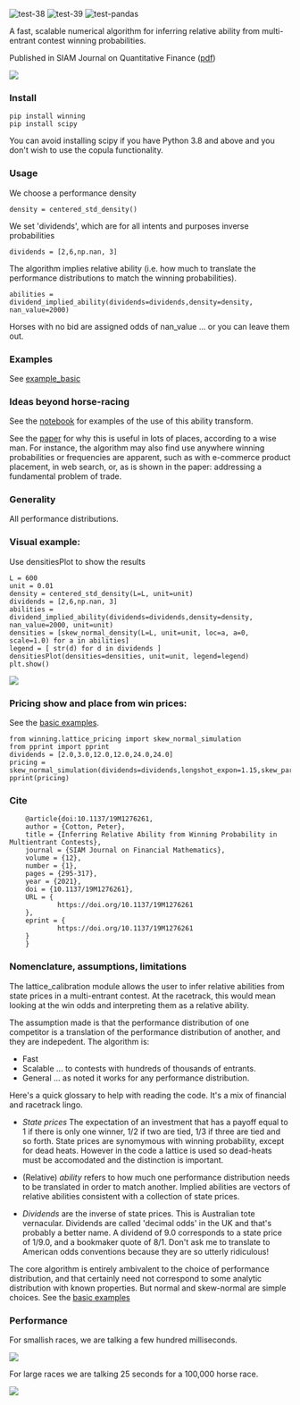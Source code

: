 ![test-38](https://github.com/microprediction/winning/workflows/test-38/badge.svg)
![test-39](https://github.com/microprediction/winning/workflows/test-39/badge.svg)
![test-pandas](https://github.com/microprediction/winning/workflows/test-pandas/badge.svg)

A fast, scalable numerical algorithm for inferring relative ability from multi-entrant contest winning probabilities. 

Published in SIAM Journal on Quantitative Finance ([pdf](https://github.com/microprediction/winning/blob/main/docs/Horse_Race_Problem__SIAM_updated.pdf))
 
![](https://i.imgur.com/83iFzel.png) 


### Install

    pip install winning
    pip install scipy

You can avoid installing scipy if you have Python 3.8 and above and you don't wish to use the copula functionality.

### Usage

We choose a performance density

    density = centered_std_density()

We set 'dividends', which are for all intents and purposes inverse probabilities

    dividends = [2,6,np.nan, 3]

The algorithm implies relative ability (i.e. how much to translate the performance distributions to match the winning probabilities). 

    abilities = dividend_implied_ability(dividends=dividends,density=density, nan_value=2000)

Horses with no bid are assigned odds of nan_value ... or you can leave them out. 

### Examples

See [example_basic](https://github.com/microprediction/winning/tree/main/examples_basic)

### Ideas beyond horse-racing

See the [notebook](https://github.com/microprediction/winning/blob/main/Ability_Transforms_Updated.ipynb) for examples of the use of this ability transform. 

See the [paper](https://github.com/microprediction/winning/blob/main/docs/Horse_Race_Problem__SIAM_.pdf) for why this is useful in lots of places, according to a wise man. For instance, the algorithm may also find use anywhere winning probabilities or frequencies are apparent, such as with e-commerce product placement, in web search, or, as is shown in the paper: addressing a fundamental problem of trade. 


### Generality

All performance distributions. 

### Visual example:  

Use densitiesPlot to show the results

    L = 600
    unit = 0.01
    density = centered_std_density(L=L, unit=unit)
    dividends = [2,6,np.nan, 3]
    abilities = dividend_implied_ability(dividends=dividends,density=density, nan_value=2000, unit=unit)
    densities = [skew_normal_density(L=L, unit=unit, loc=a, a=0, scale=1.0) for a in abilities]
    legend = [ str(d) for d in dividends ]
    densitiesPlot(densities=densities, unit=unit, legend=legend)
    plt.show()

![](https://i.imgur.com/tYsrAWY.png)

### Pricing show and place from win prices:

See the [basic examples](https://github.com/microprediction/winning/tree/main/examples_basic). 

    from winning.lattice_pricing import skew_normal_simulation
    from pprint import pprint
    dividends = [2.0,3.0,12.0,12.0,24.0,24.0]
    pricing = skew_normal_simulation(dividends=dividends,longshot_expon=1.15,skew_parameter=1.0,nSamples=1000)
    pprint(pricing)


### Cite

    
        @article{doi:10.1137/19M1276261,
        author = {Cotton, Peter},
        title = {Inferring Relative Ability from Winning Probability in Multientrant Contests},
        journal = {SIAM Journal on Financial Mathematics},
        volume = {12},
        number = {1},
        pages = {295-317},
        year = {2021},
        doi = {10.1137/19M1276261},
        URL = { 
                https://doi.org/10.1137/19M1276261
        },
        eprint = { 
                https://doi.org/10.1137/19M1276261
        }
        }

### Nomenclature, assumptions, limitations

The lattice_calibration module allows the user to infer relative abilities from state prices in a multi-entrant contest. 
At the racetrack, this would mean looking at the win odds and interpreting them as a relative ability. 

The assumption made is that the performance distribution of one competitor is a translation of the performance distribution of another, and they are indepedent. The algorithm is:

- Fast 
- Scalable ... to contests with hundreds of thousands of entrants.
- General ... as noted it works for any performance distribution. 

Here's a quick glossary to help with reading the code. It's a mix of financial and racetrack lingo. 

- *State prices* The expectation of an investment that has a payoff equal to 1 if there is only one winner, 1/2 if two are tied, 1/3 if three are tied and so forth. State prices are synomymous with winning probability, except for dead heats. However in the code a lattice is used so dead-heats must be accomodated and the distinction is important. 

- (Relative) *ability* refers to how much one performance distribution needs to be 
translated in order to match another. Implied abilities are vectors of relative abilities consistent with a collection of state prices.

- *Dividends* are the inverse of state prices. This is Australian tote vernacular. Dividends are called 'decimal odds' in the UK and that's probably a better name. A dividend of 9.0 corresponds to a state price of 1/9.0, and a bookmaker quote of 8/1. Don't ask me to translate to American odds conventions because they are so utterly ridiculous!      

The core algorithm is entirely ambivalent to the choice of performance distribution, and that certainly need not correspond to some analytic distribution with known properties. But normal and skew-normal are simple choices. See the [basic examples](https://github.com/microprediction/winning/tree/main/examples_basic) 

### Performance 

For smallish races, we are talking a few hundred milliseconds. 

![](https://github.com/microprediction/winning/blob/main/docs/inversion_time_small_races.png)

For large races we are talking 25 seconds for a 100,000 horse race. 

![](https://github.com/microprediction/winning/blob/main/docs/inverstion_time_larger_races.png)
